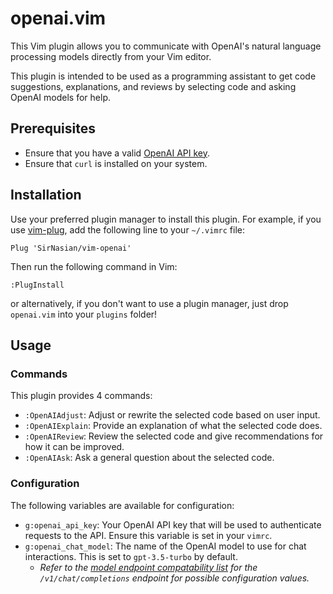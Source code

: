 # openai.vim

This Vim plugin allows you to communicate with OpenAI's natural language processing models directly from your Vim editor.

This plugin is intended to be used as a programming assistant to get code suggestions, explanations, and reviews by selecting code and asking OpenAI models for help.

## Prerequisites

- Ensure that you have a valid [OpenAI API key](https://platform.openai.com/docs/api-reference/authentication).
- Ensure that `curl` is installed on your system.

## Installation

Use your preferred plugin manager to install this plugin. For example, if you use [vim-plug](https://github.com/junegunn/vim-plug), add the following line to your `~/.vimrc` file:

```
Plug 'SirNasian/vim-openai'
```

Then run the following command in Vim:

```
:PlugInstall
```

or alternatively, if you don't want to use a plugin manager, just drop `openai.vim` into your `plugins` folder!

## Usage

### Commands

This plugin provides 4 commands:

- `:OpenAIAdjust`: Adjust or rewrite the selected code based on user input.
- `:OpenAIExplain`: Provide an explanation of what the selected code does.
- `:OpenAIReview`: Review the selected code and give recommendations for how it can be improved.
- `:OpenAIAsk`: Ask a general question about the selected code.

### Configuration

The following variables are available for configuration:

- `g:openai_api_key`: Your OpenAI API key that will be used to authenticate requests to the API. Ensure this variable is set in your `vimrc`.
- `g:openai_chat_model`: The name of the OpenAI model to use for chat interactions. This is set to `gpt-3.5-turbo` by default.
    - _Refer to the [model endpoint compatability list](https://platform.openai.com/docs/models/model-endpoint-compatibility) for the `/v1/chat/completions` endpoint for possible configuration values._
